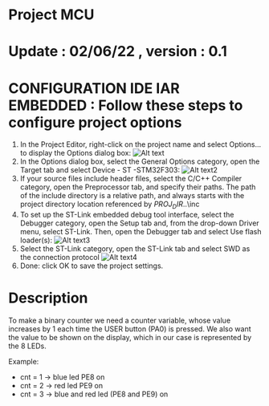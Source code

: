 # Project MCU
# Update : 02/06/22 , version : 0.1

# CONFIGURATION IDE IAR EMBEDDED : Follow these steps to configure project options
1. In the Project Editor, right-click on the project name and select Options... to display the Options dialog box:
![Alt text](https://github.com/massiAvg/MCU/blob/develop/config_ide/config1.png)
2. In the Options dialog box, select the General Options category, open the Target tab and select Device - ST -STM32F303:
![Alt text2](https://github.com/massiAvg/MCU/blob/develop/config_ide/config2.PNG)
3. If your source files include header files, select the C/C++ Compiler category, open the Preprocessor tab, and specify their paths. The path of the
include directory is a relative path, and always starts with the project directory location referenced by $PROJ_DIR$\..\inc
4. To set up the ST-Link embedded debug tool interface, select the Debugger category, open the Setup tab and, from the drop-down Driver menu, select ST-Link. Then,
open the Debugger tab and select Use flash loader(s):
![Alt text3](https://github.com/massiAvg/MCU/blob/develop/config_ide/config3.PNG)
5. Select the ST-Link category, open the ST-Link tab and select SWD as the connection protocol
![Alt text4](https://github.com/massiAvg/MCU/blob/develop/config_ide/config4.PNG)
6. Done: click OK to save the project settings.

# Description

To make a binary counter we need a counter variable, whose value increases by 1 each time the USER button (PA0) is pressed. 
We also want the value to be shown on the display, which in our case is represented by the 8 LEDs.

Example:

- cnt = 1 -> blue led PE8 on
- cnt = 2 -> red led PE9 on
- cnt = 3 -> blue and red led (PE8 and PE9) on

